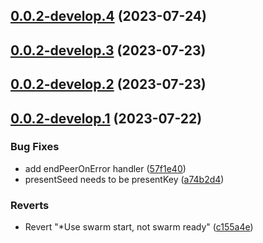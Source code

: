 ## [0.0.2-develop.4](https://git.lumeweb.com/LumeWeb/kernel-rpc/compare/v0.0.2-develop.3...v0.0.2-develop.4) (2023-07-24)

## [0.0.2-develop.3](https://git.lumeweb.com/LumeWeb/kernel-rpc/compare/v0.0.2-develop.2...v0.0.2-develop.3) (2023-07-23)

## [0.0.2-develop.2](https://git.lumeweb.com/LumeWeb/kernel-rpc/compare/v0.0.2-develop.1...v0.0.2-develop.2) (2023-07-23)

## [0.0.2-develop.1](https://git.lumeweb.com/LumeWeb/kernel-rpc/compare/v0.0.1...v0.0.2-develop.1) (2023-07-22)


### Bug Fixes

* add endPeerOnError handler ([57f1e40](https://git.lumeweb.com/LumeWeb/kernel-rpc/commit/57f1e40eff0c5bc2d0d8edeeccdf883594781b53))
* presentSeed needs to be presentKey ([a74b2d4](https://git.lumeweb.com/LumeWeb/kernel-rpc/commit/a74b2d416e6ec8d97e725942265792b96ed185f7))


### Reverts

* Revert "*Use swarm start, not swarm ready" ([c155a4e](https://git.lumeweb.com/LumeWeb/kernel-rpc/commit/c155a4ea1c108ac7ef66d884996362a0dd2d9333))
